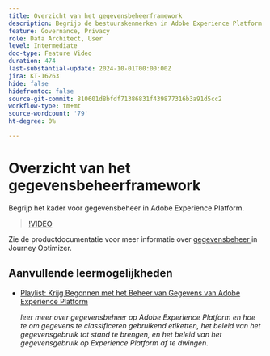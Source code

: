 ```yaml
---
title: Overzicht van het gegevensbeheerframework
description: Begrijp de bestuurskenmerken in Adobe Experience Platform.
feature: Governance, Privacy
role: Data Architect, User
level: Intermediate
doc-type: Feature Video
duration: 474
last-substantial-update: 2024-10-01T00:00:00Z
jira: KT-16263
hide: false
hidefromtoc: false
source-git-commit: 810601d8bfdf71386831f439877316b3a91d5cc2
workflow-type: tm+mt
source-wordcount: '79'
ht-degree: 0%

---
```



# Overzicht van het gegevensbeheerframework

Begrijp het kader voor gegevensbeheer in Adobe Experience Platform.

>[!VIDEO](https://video.tv.adobe.com/v/29708/?learn=on)

Zie de productdocumentatie voor meer informatie over [ gegevensbeheer ](https://experienceleague.adobe.com/en/docs/journey-optimizer/using/privacy/action-privacy-restricted) in Journey Optimizer.

## Aanvullende leermogelijkheden

* [ Playlist: Krijg Begonnen met het Beheer van Gegevens van Adobe Experience Platform ](https://experienceleague.adobe.com/nl/playlists/experience-platform-get-started-with-data-governance)

  *leer meer over gegevensbeheer op Adobe Experience Platform en hoe te om gegevens te classificeren gebruikend etiketten, het beleid van het gegevensgebruik tot stand te brengen, en het beleid van het gegevensgebruik op Experience Platform af te dwingen.*
